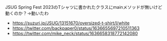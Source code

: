 
JSUG Spring Fest 2023のTシャツに書かれたクラスにmainメソッドが無いけど動くのか？→動いたわ

- https://suzuri.jp/JSUG/13151670/oversized-t-shirt/l/white
- https://twitter.com/backpaper0/status/1636655697210511363
- https://twitter.com/mike_neck/status/1636658318772142080

